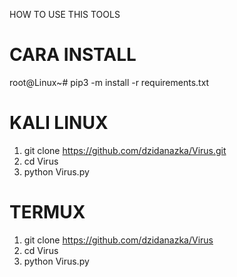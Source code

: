 HOW TO USE THIS TOOLS


# CARA INSTALL
root@Linux~# pip3 -m install -r requirements.txt



# KALI LINUX
1. git clone https://github.com/dzidanazka/Virus.git
2. cd Virus
3. python Virus.py

# TERMUX
1. git clone https://github.com/dzidanazka/Virus
2. cd Virus
3. python Virus.py
